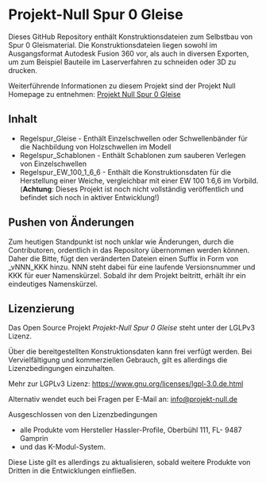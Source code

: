 # Projekt-Null Spur 0 Gleise

Dieses GitHub Repository enthält Konstruktionsdateien zum Selbstbau von Spur 0 Gleismaterial. Die Konstruktionsdateien liegen sowohl im Ausgangsformat Autodesk Fusion 360 vor, als auch in diversen Exporten, um zum Beispiel Bauteile im Laserverfahren zu schneiden oder 3D zu drucken.

Weiterführende Informationen zu diesem Projekt sind der Projekt Null Homepage zu entnehmen: [Projekt Null Spur 0 Gleise](https://projekt-null.de/projekte/spur-0-gleise/einfuehrung/)

## Inhalt

- Regelspur_Gleise - Enthält Einzelschwellen oder Schwellenbänder für die Nachbildung von Holzschwellen im Modell
- Regelspur_Schablonen - Enthält Schablonen zum sauberen Verlegen von Einzelschwellen 
- Regelspur_EW_100_1_6_6 - Enthält die Konstruktionsdaten für die Herstellung einer Weiche, vergleichbar mit einer EW 100 1:6,6 im Vorbild. (**Achtung**: Dieses Projekt ist noch nicht vollständig veröffentlich und befindet sich noch in aktiver Entwicklung!)

## Pushen von Änderungen

Zum heutigen Standpunkt ist noch unklar wie Änderungen, durch die Contributoren, ordentlich in das Repository übernommen werden können. Daher die Bitte, fügt den veränderten Dateien einen Suffix in Form von _vNNN_KKK hinzu. NNN steht dabei für eine laufende Versionsnummer und KKK für euer Namenskürzel. Sobald ihr dem Projekt beitritt, erhält ihr ein eindeutiges Namenskürzel.  

## Lizenzierung

Das Open Source Projekt *Projekt-Null Spur 0 Gleise* steht unter der LGLPv3 Lizenz. 

Über die bereitgestellten Konstruktionsdaten kann frei verfügt werden. Bei Vervielfältigung und kommerziellen Gebrauch, gilt es allerdings die Lizenzbedingungen einzuhalten. 

Mehr zur LGPLv3 Lizenz: https://www.gnu.org/licenses/lgpl-3.0.de.html

Alternativ wendet euch bei Fragen per E-Mail an: info@projekt-null.de

Ausgeschlossen von den Lizenzbedingungen

- alle Produkte vom Hersteller Hassler-Profile, Oberbühl 111, FL- 9487 Gamprin
- und das K-Modul-System.

Diese Liste gilt es allerdings zu aktualisieren, sobald weitere Produkte von Dritten in die Entwicklungen einfließen.

























 



